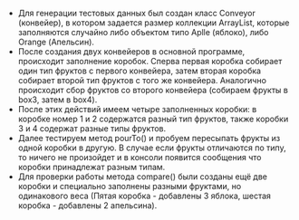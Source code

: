 - Для генерации тестовых данных был создан класс Conveyor (конвейер), в котором задается размер коллекции ArrayList, которые заполняются случайно либо объектом типо Aplle (яблоко), либо Orange (Апельсин).
- После создания двух конвейеров в основной программе, происходит заполнение коробок. Сперва первая коробка собирает один тип фруктов с первого конвейера, затем вторая коробка собирает второй тип фруктов с того же конвейера. Аналогично происходит сбор фруктов со второго конвейера (собираем фрукты в box3, затем в box4).
- После этих действий имеем четыре заполненных коробки: в коробке номер 1 и 2 содержатся разный тип фруктов, также коробки 3 и 4 содержат разные типы фруктов.
- Далее тестируем метод pourTo() и пробуем пересыпать фрукты из одной коробки в другую. В случае если фрукты отличаются по типу, то ничего не произойдет и в консоли появится сообщения что коробки принадлежат разным типам.
- Для проверки работы метода compare() были созданы ещё две коробки и специально заполнены разными фруктами, но одинакового веса (Пятая коробка - добавлены 3 яблока, шестая коробка - добавлены 2 апельсина).

